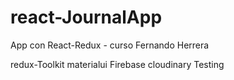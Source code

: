 # react-JournalApp
App con React-Redux - curso Fernando Herrera

redux-Toolkit 
materialui 
Firebase 
cloudinary 
Testing
